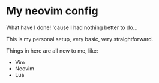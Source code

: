 # My neovim config 

What have I done! 'cause I had nothing better to do...

This is my personal setup, very basic, very straightforward.

Things in here are all new to me, like:
- Vim
- Neovim
- Lua
